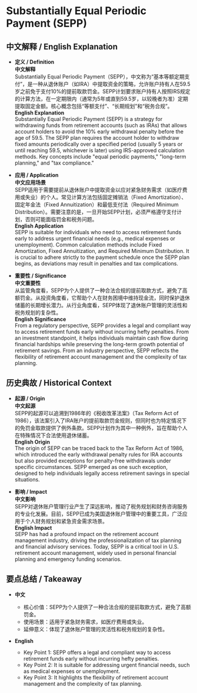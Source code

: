 # Substantially Equal Periodic Payment (SEPP)

## 中文解释 / English Explanation

* **定义 / Definition**  
  **中文解释**  
   Substantially Equal Periodic Payment（SEPP），中文称为“基本等额定期支付”，是一种从退休账户（如IRA）中提取资金的策略，允许账户持有人在59.5岁之前免于支付10%的提前取款罚金。SEPP计划要求账户持有人按照IRS规定的计算方法，在一定期限内（通常为5年或直到59.5岁，以较晚者为准）定期提取固定金额。核心概念包括“等额支付”、“长期规划”和“税务合规”。  
  **English Explanation**  
   Substantially Equal Periodic Payment (SEPP) is a strategy for withdrawing funds from retirement accounts (such as IRAs) that allows account holders to avoid the 10% early withdrawal penalty before the age of 59.5. The SEPP plan requires the account holder to withdraw fixed amounts periodically over a specified period (usually 5 years or until reaching 59.5, whichever is later) using IRS-approved calculation methods. Key concepts include "equal periodic payments," "long-term planning," and "tax compliance."

* **应用 / Application**  
  **中文应用场景**  
  SEPP适用于需要提前从退休账户中提取资金以应对紧急财务需求（如医疗费用或失业）的个人。常见计算方法包括固定摊销法（Fixed Amortization）、固定年金法（Fixed Annuitization）和最低支付法（Required Minimum Distribution）。需要注意的是，一旦开始SEPP计划，必须严格遵守支付计划，否则可能面临罚金和税务问题。  
  **English Application**  
  SEPP is suitable for individuals who need to access retirement funds early to address urgent financial needs (e.g., medical expenses or unemployment). Common calculation methods include Fixed Amortization, Fixed Annuitization, and Required Minimum Distribution. It is crucial to adhere strictly to the payment schedule once the SEPP plan begins, as deviations may result in penalties and tax complications.

* **重要性 / Significance**  
  **中文重要性**  
  从监管角度看，SEPP为个人提供了一种合法合规的提前取款方式，避免了高额罚金。从投资角度看，它帮助个人在财务困境中维持现金流，同时保护退休储蓄的长期增长潜力。从行业角度看，SEPP体现了退休账户管理的灵活性和税务规划的复杂性。  
  **English Significance**  
  From a regulatory perspective, SEPP provides a legal and compliant way to access retirement funds early without incurring hefty penalties. From an investment standpoint, it helps individuals maintain cash flow during financial hardships while preserving the long-term growth potential of retirement savings. From an industry perspective, SEPP reflects the flexibility of retirement account management and the complexity of tax planning.

## 历史典故 / Historical Context

* **起源 / Origin**  
  **中文起源**  
  SEPP的起源可以追溯到1986年的《税收改革法案》（Tax Reform Act of 1986），该法案引入了IRA账户的提前取款罚金规则，但同时也为特定情况下的免罚金取款提供了例外条款。SEPP计划作为其中一种例外，旨在帮助个人在特殊情况下合法使用退休储蓄。  
  **English Origin**  
  The origin of SEPP can be traced back to the Tax Reform Act of 1986, which introduced the early withdrawal penalty rules for IRA accounts but also provided exceptions for penalty-free withdrawals under specific circumstances. SEPP emerged as one such exception, designed to help individuals legally access retirement savings in special situations.

* **影响 / Impact**  
  **中文影响**  
  SEPP对退休账户管理行业产生了深远影响，推动了税务规划和财务咨询服务的专业化发展。目前，SEPP已成为美国退休账户管理中的重要工具，广泛应用于个人财务规划和紧急资金需求场景。  
  **English Impact**  
  SEPP has had a profound impact on the retirement account management industry, driving the professionalization of tax planning and financial advisory services. Today, SEPP is a critical tool in U.S. retirement account management, widely used in personal financial planning and emergency funding scenarios.

## 要点总结 / Takeaway

* **中文**  
  - 核心价值：SEPP为个人提供了一种合法合规的提前取款方式，避免了高额罚金。  
  - 使用场景：适用于紧急财务需求，如医疗费用或失业。  
  - 延伸意义：体现了退休账户管理的灵活性和税务规划的复杂性。  

* **English**  
  - Key Point 1: SEPP offers a legal and compliant way to access retirement funds early without incurring hefty penalties.  
  - Key Point 2: It is suitable for addressing urgent financial needs, such as medical expenses or unemployment.  
  - Key Point 3: It highlights the flexibility of retirement account management and the complexity of tax planning.